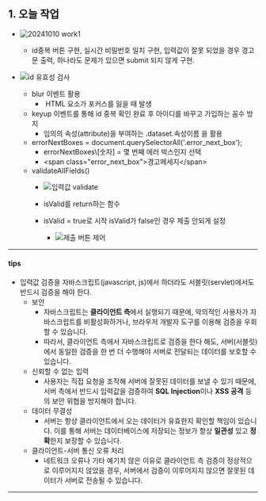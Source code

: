 ## 1. 오늘 작업
- ![20241010 work1](https://github.com/user-attachments/assets/c62dd4f2-c55b-4109-ab3d-49049f8cccee)

	- id중복 버튼 구현, 실시간 비밀번호 일치 구현, 입력값이 잘못 되었을 경우 경고문 출력, 하나라도 문제가 있으면 submit 되지 않게 구현.
- ![id 유효성 검사](https://github.com/user-attachments/assets/bdb10b9e-17e7-47bd-8eb2-000f3ca48187)

	- blur 이벤트 활용
		-  HTML 요소가 포커스를 잃을 때 발생
	- keyup 이벤트를 통해 id 중복 확인 완료 후 아이디를 바꾸고 가입하는 꼼수 방지
		- 임의의 속성(attribute)을 부여하는 .dataset.속성이름 을 활용
	- errorNextBoxes = document.querySelectorAll('.error_next_box');
		- errorNextBoxes\\\[숫자] = 몇 번째 에러 박스인지 선택
		- \<span class="error_next_box">경고메세지\</span>
	- validateAllFields()
		- ![입력값 validate](https://github.com/user-attachments/assets/4bdaadf4-220d-423b-b9ba-6db4be5028ef)

		- isValid를 return하는 함수
		- isValid = true로 시작 isValid가 false인 경우 제출 안되게 설정
			- ![제출 버튼 제어](https://github.com/user-attachments/assets/c93fe989-8227-4b84-b725-5bec4e8658e2)


---
#### tips
- 입력값 검증을 자바스크립트(javascript, js)에서 하더라도 서블릿(servlet)에서도 반드시 검증을 해야 한다.
	- 보안
		- 자바스크립트는 **클라이언트 측**에서 실행되기 때문에, 악의적인 사용자가 자바스크립트를 비활성화하거나, 브라우저 개발자 도구를 이용해 검증을 우회할 수 있습니다. 
		- 따라서, 클라이언트 측에서 자바스크립트로 검증을 한다 해도, 서버(서블릿)에서 동일한 검증을 한 번 더 수행해야 서버로 전달되는 데이터를 보호할 수 있습니다.
	- 신뢰할 수 없는 입력
		- 사용자는 직접 요청을 조작해 서버에 잘못된 데이터를 보낼 수 있기 때문에, 서버 측에서 반드시 입력값을 검증하여 **SQL Injection**이나 **XSS 공격** 등의 보안 위협을 방지해야 합니다.
	- 데이터 무결성
		- 서버는 항상 클라이언트에서 오는 데이터가 유효한지 확인할 책임이 있습니다. 이를 통해 서버는 데이터베이스에 저장되는 정보가 항상 **일관성** 있고 **정확**한지 보장할 수 있습니다.
	- 클라이언트-서버 통신 오류 처리
		- 네트워크 오류나 기타 예기치 않은 이유로 클라이언트 측 검증이 정상적으로 이루어지지 않았을 경우, 서버에서 검증이 이루어지지 않으면 잘못된 데이터가 서버로 전송될 수 있습니다.

---
